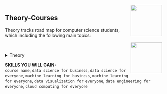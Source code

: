 <img align="right" width="100" height="100" src="https://github.com/cs-MohamedAyman/DataCamp-Tracks/blob/master/organizations-logos/datacamp.jpg">

## Theory-Courses
Theory tracks road map for computer science students, which including the following main topics:

<img align="right" width="100" height="100" src="https://github.com/cs-MohamedAyman/DataCamp-Tracks/blob/master/organizations-logos/theory.jpg">
<br>
<br>

<details>
	<summary>Theory</summary><table>
	<thead>
		<tr>
			<th width="40%">Course</th>
			<th width="60%">Chapter</th>
			<th>H</th>
			<th>Videos</th>
			<th>Exercises</th>
		</tr>
	</thead>
	<tbody>
			<tr>
				<td rowspan=4 align=center>
<a href="https://learn.datacamp.com/courses/data-science-for-business">Data Science for Business</a><br>
				<td align="left">Introduction to Data Science</td>
				<td rowspan=4 align="center">4</td>
				<td rowspan=4 align="center">14</td>
				<td rowspan=4 align="center">51</td>
				</td>
			</tr>
			<tr>
				<td align="left">Data Collection and Storage</td>
			</tr>
			<tr>
				<td align="left">Analysis and Visualization</td>
			</tr>
			<tr>
				<td align="left">Prediction</td>
			</tr>
			<tr>
				<td rowspan=4 align=center>
<a href="https://learn.datacamp.com/courses/data-science-for-everyone">Data Science for Everyone</a><br>
				<td align="left">Introduction to Data Science</td>
				<td rowspan=4 align="center">4</td>
				<td rowspan=4 align="center">15</td>
				<td rowspan=4 align="center">48</td>
				</td>
			</tr>
			<tr>
				<td align="left">Data Collection and Storage</td>
			</tr>
			<tr>
				<td align="left">Preparation, Exploration, and Visualization</td>
			</tr>
			<tr>
				<td align="left">Experimentation and Prediction</td>
			</tr>
			<tr>
				<td rowspan=4 align=center>
<a href="https://learn.datacamp.com/courses/machine-learning-for-business">Machine Learning for Business</a><br>
				<td align="left">Machine learning and data use cases</td>
				<td rowspan=4 align="center">4</td>
				<td rowspan=4 align="center">15</td>
				<td rowspan=4 align="center">48</td>
				</td>
			</tr>
			<tr>
				<td align="left">Machine learning types</td>
			</tr>
			<tr>
				<td align="left">Business requirements and model design</td>
			</tr>
			<tr>
				<td align="left">Managing machine learning projects</td>
			</tr>
			<tr>
				<td rowspan=3 align=center>
<a href="https://learn.datacamp.com/courses/machine-learning-for-everyone">Machine Learning for Everyone</a><br>
				<td align="left">What is Machine Learning?</td>
				<td rowspan=3 align="center">4</td>
				<td rowspan=3 align="center">12</td>
				<td rowspan=3 align="center">37</td>
				</td>
			</tr>
			<tr>
				<td align="left">Machine Learning Models</td>
			</tr>
			<tr>
				<td align="left">Deep Learning</td>
			</tr>
			<tr>
				<td rowspan=4 align=center>
<a href="https://learn.datacamp.com/courses/data-visualization-for-everyone">Data Visualization for Everyone</a><br>
				<td align="left">Visualizing distributions</td>
				<td rowspan=4 align="center">4</td>
				<td rowspan=4 align="center">14</td>
				<td rowspan=4 align="center">43</td>
				</td>
			</tr>
			<tr>
				<td align="left">Visualizing two variables</td>
			</tr>
			<tr>
				<td align="left">The color and the shape</td>
			</tr>
			<tr>
				<td align="left">99 problems but a plot ain't one of them</td>
			</tr>
			<tr>
				<td rowspan=3 align=center>
<a href="https://learn.datacamp.com/courses/data-engineering-for-everyone">Data Engineering for Everyone</a><br>
				<td align="left">What is data engineering?</td>
				<td rowspan=3 align="center">2</td>
				<td rowspan=3 align="center">11</td>
				<td rowspan=3 align="center">32</td>
				</td>
			</tr>
			<tr>
				<td align="left">Storing data</td>
			</tr>
			<tr>
				<td align="left">Moving and processing data</td>
			</tr>
			<tr>
				<td rowspan=3 align=center>
<a href="https://learn.datacamp.com/courses/cloud-computing-for-everyone">Cloud Computing for Everyone</a><br>
				<td align="left">Introduction to Cloud Computing</td>
				<td rowspan=3 align="center">2</td>
				<td rowspan=3 align="center">11</td>
				<td rowspan=3 align="center">33</td>
				</td>
			</tr>
			<tr>
				<td align="left">Cloud Deployment</td>
			</tr>
			<tr>
				<td align="left">Cloud Providers and Case Studies</td>
			</tr>
	</tbody>
</table>
</details>

**SKILLS YOU WILL GAIN:**<br>
`course name`, `data science for business`, `data science for everyone`, `machine learning for business`, `machine learning for everyone`, `data visualization for everyone`, `data engineering for everyone`, `cloud computing for everyone`
